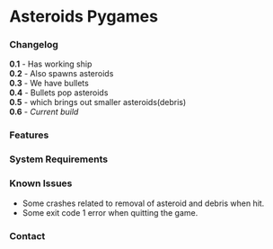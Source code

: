 # Asteroids Pygames
### Changelog
**0.1** - Has working ship  
**0.2** - Also spawns asteroids  
**0.3** - We have bullets  
**0.4** - Bullets pop asteroids  
**0.5** - which brings out smaller asteroids(debris)  
**0.6** - *Current build*  
  
### Features
 

### System Requirements

### Known Issues
* Some crashes related to removal of asteroid and debris when hit.
* Some exit code 1 error when quitting the game.

### Contact
